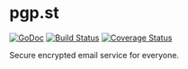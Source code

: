 # pgp.st

[![GoDoc](https://godoc.org/github.com/pgpst/pgpst?status.svg)](http://godoc.org/github.com/pgpst/pgpst) [![Build Status](https://travis-ci.org/pgpst/pgpst.svg?branch=master)](https://travis-ci.org/pgpst/pgpst) [![Coverage Status](https://coveralls.io/repos/pgpst/pgpst/badge.svg?branch=master&service=github)](https://coveralls.io/github/pgpst/pgpst?branch=master)

Secure encrypted email service for everyone.
